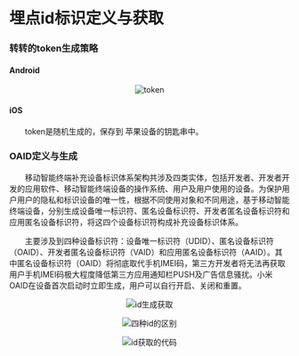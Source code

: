 # 埋点id标识定义与获取

### 转转的token生成策略

#### Android

<div style="text-align: center;">

![token](https://wangzhiyuan1221.gitee.io/static/image/202101/bury-get-id_token.png)

</div>

#### iOS

　　token是随机生成的，保存到 苹果设备的钥匙串中。

### OAID定义与生成

　　移动智能终端补充设备标识体系架构共涉及四类实体，包括开发者、开发者开发的应用软件、移动智能终端设备的操作系统、用户及用户使用的设备。为保护用户用户的隐私和标识设备的唯一性，根据不同使用对象和不同用途，基于移动智能终端设备，分别生成设备唯一标识符、匿名设备标识符、开发者匿名设备标识符和应用匿名设备标识符，将这四个设备标识符构成补充设备标识体系。

　　主要涉及到四种设备标识符：设备唯一标识符（UDID）、匿名设备标识符（OAID）、开发者匿名设备标识符（VAID）和应用匿名设备标识符（AAID）。其中匿名设备标识符（OAID）将彻底取代手机IMEI码，第三方开发者将无法再获取用户手机IMEI码极大程度降低第三方应用通知栏PUSH及广告信息骚扰。小米OAID在设备首次启动时立即生成，用户可以自行开启、关闭和重置。

<div style="text-align: center;">

![id生成获取](https://wangzhiyuan1221.gitee.io/static/image/202101/bury-get-id_oaid.jpg)

![四种id的区别](https://wangzhiyuan1221.gitee.io/static/image/202101/bury-get-id_oaid1.png)

![id获取的代码](https://wangzhiyuan1221.gitee.io/static/image/202101/bury-get-id_oaid2.png)

</div>

